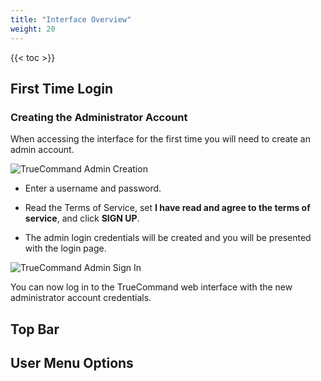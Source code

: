 ```yaml
---
title: "Interface Overview"
weight: 20
---
```


{{< toc >}}

## First Time Login

### Creating the Administrator Account

When accessing the interface for the first time you will need to create an admin account. 

![TrueCommand Admin Creation](/images/TrueCommand/2.0/FirstLogin.png "TrueCommand Admin Creation")

* Enter a username and password.

*  Read the Terms of Service, set **I have read and agree to the terms of service**, and click **SIGN UP**.

* The admin login credentials will be created and you will be presented with the login page.

![TrueCommand Admin Sign In](/images/TrueCommand/1.3/LoginAdmin.png "TrueCommand Admin Sign In")

You can now log in to the TrueCommand web interface with the new administrator account credentials.

## Top Bar

## User Menu Options